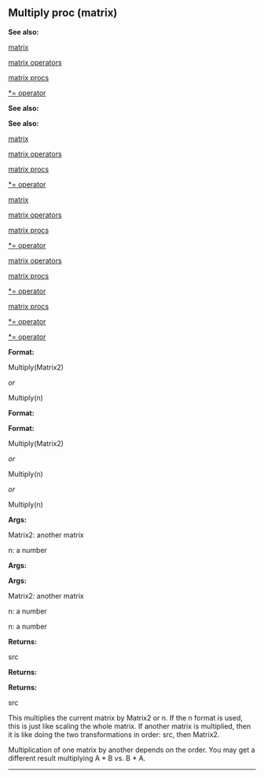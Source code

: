 

 Multiply proc (matrix)
------------------------




**See also:** 


[matrix](#/matrix) 

[matrix operators](#/matrix/operators) 

[matrix procs](#/matrix/proc) 

[\*= operator](#/operator/*) 






**See also:** 

**See also:**

[matrix](#/matrix) 

[matrix operators](#/matrix/operators) 

[matrix procs](#/matrix/proc) 

[\*= operator](#/operator/*) 




[matrix](#/matrix)

[matrix operators](#/matrix/operators) 

[matrix procs](#/matrix/proc) 

[\*= operator](#/operator/*) 



[matrix operators](#/matrix/operators)

[matrix procs](#/matrix/proc) 

[\*= operator](#/operator/*) 


[matrix procs](#/matrix/proc)

[\*= operator](#/operator/*) 

[\*= operator](#/operator/*)


**Format:** 


 Multiply(Matrix2)
   

*or* 

 Multiply(n)
 



**Format:** 

**Format:**

 Multiply(Matrix2)
   

*or* 

 Multiply(n)
 

  

*or*

 Multiply(n)



**Args:** 


 Matrix2: another matrix
 
 n: a number
 



**Args:** 

**Args:**

 Matrix2: another matrix
 
 n: a number
 


 n: a number



**Returns:** 


 src
 


**Returns:** 

**Returns:**

 src


 This multiplies the current matrix by Matrix2 or n. If the n format is
used, this is just like scaling the whole matrix. If another matrix is
multiplied, then it is like doing the two transformations in order: src,
then Matrix2.




 Multiplication of one matrix by another depends on the order. You may
get a different result multiplying A \* B vs. B \* A.





---


